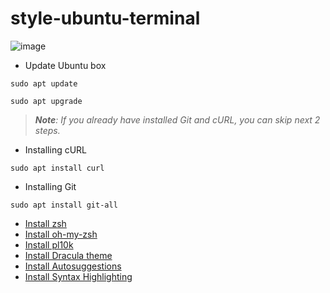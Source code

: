 # style-ubuntu-terminal

![image](https://user-images.githubusercontent.com/101937929/230771726-9eb8fb60-510a-459d-9bc3-be6accb3f59e.png)


* Update Ubuntu box

```sudo apt update```

```sudo apt upgrade```

> _**Note**: If you already have installed Git and cURL, you can skip next 2 steps._

* Installing cURL

```sudo apt install curl```

* Installing Git

```sudo apt install git-all```


* [Install zsh](https://github.com/ohmyzsh/ohmyzsh/wiki/Installing-ZSH)
* [Install oh-my-zsh](https://ohmyz.sh/#install)
* [Install pl10k](https://github.com/romkatv/powerlevel10k)
* [Install Dracula theme](https://draculatheme.com/gnome-terminal)
* [Install Autosuggestions](https://github.com/zsh-users/zsh-autosuggestions/blob/master/INSTALL.md)
* [Install Syntax Highlighting](https://github.com/zsh-users/zsh-syntax-highlighting/blob/master/INSTALL.md)
